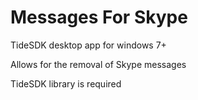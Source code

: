 # Messages For Skype

TideSDK desktop app for windows 7+

Allows for the removal of Skype messages

TideSDK library is required